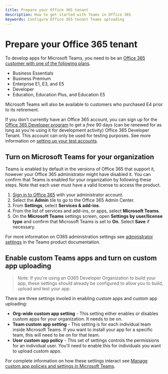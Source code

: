 ```yaml
---
title: Prepare your Office 365 tenant
description: How to get started with Teams in Office 365
keywords: Configure Office 365 tenant Teams uploading
---
```

# Prepare your Office 365 tenant

To develop apps for Microsoft Teams, you need to be an [Office 365 customer with one of the following plans](https://products.office.com/en-us/business/compare-more-office-365-for-business-plans).

* Business Essentials
* Business Premium
* Enterprise E1, E3, and E5
* Developer
* Education, Education Plus, and Education E5

Microsoft Teams will also be available to customers who purchased E4 prior to its retirement.

If you don't currently have an Office 365 account, you can sign up for the [Office 365 Developer program](https://dev.office.com/devprogram) to get a *free* 90 days (can be renewed for as long as you're using it for development activity) Office 365 Developer Tenant. This account can only be used for testing purposes. See more information on [setting up your test accounts](https://support.office.com/en-us/article/Add-users-individually-or-in-bulk-to-Office-365-Admin-Help-1970f7d6-03b5-442f-b385-5880b9c256ec?ui=en-US&rs=en-US&ad=US).

## Turn on Microsoft Teams for your organization

Teams is enabled by default in the versions of Office 365 that support it, however your Office 365 administrator might have disabled it. You can confirm that Teams is enabled for your organization by following these steps. Note that each user must have a valid license to access the product.

1. [Sign in to Office 365](https://portal.office.com) with your administrator account.
2. Select the **Admin** tile to go to the Office 365 Admin Center.
3. From **Settings**, select **Services & add-ins**.
4. From the list of services and add-ins, or apps, select **Microsoft Teams**.
5. On the **Microsoft Teams** settings screen, open **Settings by user/license type** and confirm that Microsoft Teams is set to **On**. Select **Save** if necessary.

For more information on O365 administration settings see [administrator settings](/MicrosoftTeams/enable-features-office-365) in the Teams product documentation.

## Enable custom Teams apps and turn on custom app uploading

> Note: If you're using an O365 Developer Organization to build your app, these settings should already be configured to allow you to build, upload and test your app.

There are three settings involed in enabling custom apps and custom app uploading:

* **Org-wide custom app setting** - This setting either enables or disables custom apps for your organization. It needs to be on. 
* **Team custom app setting** - This setting is for each individual team inside Microsoft Teams. If you want to install your app for a specific team, this will need to be on for that team.
* **User custom app policy** - This set of settings controls the permissions for an individual user. You'll need to enable this for individuals you want to upload custom apps.

For complete information on how these settings interact see [Manage custom app policies and settings in Microsoft Teams](/MicrosoftTeams/teams-custom-app-policies-and-settings).
